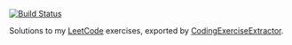 [![Build Status](https://travis-ci.org/paplorinc/LeetCodeSolutions.png)](https://travis-ci.org/paplorinc/LeetCodeSolutions)

Solutions to my [LeetCode](http://LeetCode.com) exercises, exported by [CodingExerciseExtractor](https://github.com/paplorinc/CodingExerciseExtractor).
